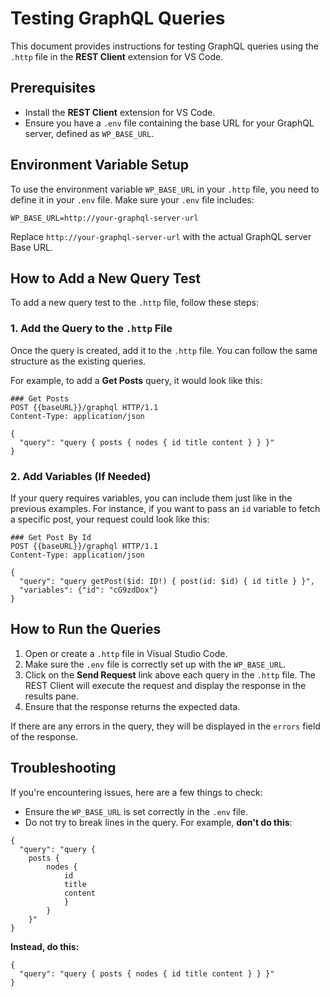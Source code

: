 # Testing GraphQL Queries

This document provides instructions for testing GraphQL queries using the `.http` file in the **REST Client** extension for VS Code. 

## Prerequisites

- Install the **REST Client** extension for VS Code.
- Ensure you have a `.env` file containing the base URL for your GraphQL server, defined as `WP_BASE_URL`.

## Environment Variable Setup

To use the environment variable `WP_BASE_URL` in your `.http` file, you need to define it in your `.env` file. Make sure your `.env` file includes:

```dotenv
WP_BASE_URL=http://your-graphql-server-url
```

Replace `http://your-graphql-server-url` with the actual GraphQL server Base URL.

## How to Add a New Query Test

To add a new query test to the `.http` file, follow these steps:

### 1. Add the Query to the `.http` File

Once the query is created, add it to the `.http` file. You can follow the same structure as the existing queries.

For example, to add a **Get Posts** query, it would look like this:

```http
### Get Posts
POST {{baseURL}}/graphql HTTP/1.1
Content-Type: application/json

{
  "query": "query { posts { nodes { id title content } } }"
}
```

### 2. Add Variables (If Needed)

If your query requires variables, you can include them just like in the previous examples. For instance, if you want to pass an `id` variable to fetch a specific post, your request could look like this:

```http
### Get Post By Id
POST {{baseURL}}/graphql HTTP/1.1
Content-Type: application/json

{
  "query": "query getPost($id: ID!) { post(id: $id) { id title } }",
  "variables": {"id": "cG9zdDox"}
}
```

## How to Run the Queries

1. Open or create a `.http` file in Visual Studio Code.
2. Make sure the `.env` file is correctly set up with the `WP_BASE_URL`.
3. Click on the **Send Request** link above each query in the `.http` file. The REST Client will execute the request and display the response in the results pane.
4. Ensure that the response returns the expected data.

If there are any errors in the query, they will be displayed in the `errors` field of the response.

## Troubleshooting

If you're encountering issues, here are a few things to check:

- Ensure the `WP_BASE_URL` is set correctly in the `.env` file.
- Do not try to break lines in the query. For example, **don't do this**:
```http
{
  "query": "query {
    posts { 
        nodes {
            id 
            title 
            content 
            }
        }
    }"
}
```
**Instead, do this:**
```http
{
  "query": "query { posts { nodes { id title content } } }"
}
```
